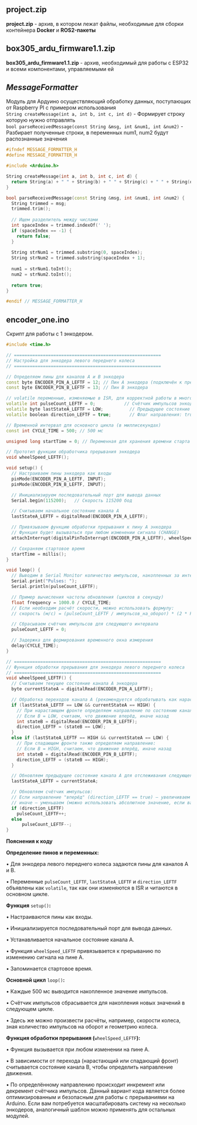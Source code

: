 ## __project.zip__
__project.zip__ - архив, в котором лежат файлы, необходимые для сборки контейнера __Docker__ и __ROS2-пакеты__

## box305_ardu_firmware1.1.zip
__box305_ardu_firmware1.1.zip__ - архив, необходимый для работы с ESP32 и всеми компонентами, управляемыми ей

## ___MessageFormatter___ 
Модуль для Ардуино осуществляющий обработку данных, поступающих от Raspberry PI с примером использования<br>
```String createMessage(int a, int b, int c, int d)``` - Формирует строку которую нужно отправлять<br>
```bool parseReceivedMessage(const String &msg, int &num1, int &num2)``` - Разбирает полученные строки, в переменных num1, num2 будут распознанные значения<br>

```c++
#ifndef MESSAGE_FORMATTER_H
#define MESSAGE_FORMATTER_H

#include <Arduino.h>

String createMessage(int a, int b, int c, int d) {
  return String(a) + " " + String(b) + " " + String(c) + " " + String(d) + "\n";
}

bool parseReceivedMessage(const String &msg, int &num1, int &num2) {
  String trimmed = msg;
  trimmed.trim();
  
  // Ищем разделитель между числами
  int spaceIndex = trimmed.indexOf(' ');
  if (spaceIndex == -1) {
    return false;
  }
  
  String strNum1 = trimmed.substring(0, spaceIndex);
  String strNum2 = trimmed.substring(spaceIndex + 1);
  
  num1 = strNum1.toInt();
  num2 = strNum2.toInt();
  
  return true;
}

#endif // MESSAGE_FORMATTER_H
```



## encoder_one.ino

Скрипт для работы с 1 энкодером.

```c++
#include <time.h>

// ========================================================
// Настройка для энкодера левого переднего колеса
// ========================================================

// Определяем пины для каналов A и B энкодера
const byte ENCODER_PIN_A_LEFTF = 12; // Пин A энкодера (подключён к прерыванию)
const byte ENCODER_PIN_B_LEFTF = 13; // Пин B энкодера

// volatile переменные, изменяемые в ISR, для корректной работы в многозадачной среде:
volatile int pulseCount_LEFTF = 0;           // Счётчик импульсов энкодера (начальное значение 0)
volatile byte lastStateA_LEFTF = LOW;          // Предыдущее состояние пина A
volatile boolean direction_LEFTF = true;       // Флаг направления: true – вперёд, false – назад

// Временной интервал для основного цикла (в миллисекундах)
const int CYCLE_TIME = 500; // 500 мс

unsigned long startTime = 0; // Переменная для хранения времени старта

// Прототип функции обработчика прерывания энкодера
void wheelSpeed_LEFTF();

void setup() {
  // Настраиваем пины энкодера как входы
  pinMode(ENCODER_PIN_A_LEFTF, INPUT);
  pinMode(ENCODER_PIN_B_LEFTF, INPUT);

  // Инициализируем последовательный порт для вывода данных
  Serial.begin(115200);   // Скорость 115200 бод

  // Считываем начальное состояние канала A
  lastStateA_LEFTF = digitalRead(ENCODER_PIN_A_LEFTF);

  // Привязываем функцию обработки прерывания к пину A энкодера
  // Функция будет вызываться при любом изменении сигнала (CHANGE)
  attachInterrupt(digitalPinToInterrupt(ENCODER_PIN_A_LEFTF), wheelSpeed_LEFTF, CHANGE);

  // Сохраняем стартовое время
  startTime = millis();
}

void loop() {
  // Выводим в Serial Monitor количество импульсов, накопленных за интервал
  Serial.print("Pulses: ");
  Serial.println(pulseCount_LEFTF);

  // Пример вычисления частоты обновления (циклов в секунду)
  float frequency = 1000.0 / CYCLE_TIME;
  // Если необходим расчёт скорости, можно использовать формулу:
  // скорость (м/с) = (pulseCount_LEFTF / импульсов_на_оборот) * (2 * PI * радиус_колеса) * frequency;

  // Сбрасываем счётчик импульсов для следующего интервала
  pulseCount_LEFTF = 0;

  // Задержка для формирования временного окна измерения
  delay(CYCLE_TIME);
}

// ========================================================
// Функция обработки прерывания для энкодера левого переднего колеса
// ========================================================
void wheelSpeed_LEFTF() {
  // Считываем текущее состояние канала A энкодера
  byte currentStateA = digitalRead(ENCODER_PIN_A_LEFTF);

  // Обработка переходов канала A (рекомендуется обрабатывать как нарастущий, так и спадающий фронт)
  if (lastStateA_LEFTF == LOW && currentStateA == HIGH) {
    // При нарастающем фронте определяем направление по состоянию канала B:
    // Если B = LOW, считаем, что движение вперёд, иначе назад
    int stateB = digitalRead(ENCODER_PIN_B_LEFTF);
    direction_LEFTF = (stateB == LOW);
  }
  else if (lastStateA_LEFTF == HIGH && currentStateA == LOW) {
    // При спадающем фронте также определяем направление:
    // Если B = HIGH, считаем, что движение вперёд, иначе назад
    int stateB = digitalRead(ENCODER_PIN_B_LEFTF);
    direction_LEFTF = (stateB == HIGH);
  }

  // Обновляем предыдущее состояние канала A для отслеживания следующего перехода
  lastStateA_LEFTF = currentStateA;

  // Обновляем счётчик импульсов:
  // Если направление "вперёд" (direction_LEFTF == true) – увеличиваем счётчик,
  // иначе – уменьшаем (можно использовать абсолютное значение, если важно только количество импульсов)
  if (direction_LEFTF)
    pulseCount_LEFTF++;
  else
      pulseCount_LEFTF--;
}
```

**Пояснения к коду**

**Определение пинов и переменных:**   

• Для энкодера левого переднего колеса задаются пины для каналов A и B. 

• Переменные `pulseCount_LEFTF`, `lastStateA_LEFTF` и `direction_LEFTF` объявлены как `volatile`, так как они изменяются в ISR и читаются в основном цикле.

**Функция**  `setup()`**:**   

• Настраиваются пины как входы. 

• Инициализируется последовательный порт для вывода данных.    

• Устанавливается начальное состояние канала A.    

• Функция `wheelSpeed_LEFTF` привязывается к прерыванию по изменению сигнала на пине A.    

• Запоминается стартовое время. 

**Основной цикл** `loop()`**:**    

• Каждые 500 мс выводится накопленное значение импульсов.    

• Счётчик импульсов сбрасывается для накопления новых значений в следующем цикле.   

• Здесь же можно произвести расчёты, например, скорости колеса, зная количество импульсов на оборот и геометрию колеса. 

**Функция обработки прерывания (**`wheelSpeed_LEFTF`**):**    

• Функция вызывается при любом изменении на пине A.    

• В зависимости от перехода (нарастающий или спадающий фронт) считывается состояние канала B, чтобы определить направление движения.    

• По определённому направлению происходит инкремент или декремент счётчика импульсов. Данный вариант кода является более оптимизированным и безопасным для работы с прерываниями на Arduino. Если вам потребуется масштабировать систему на несколько энкодеров, аналогичный шаблон можно применять для остальных модулей.
